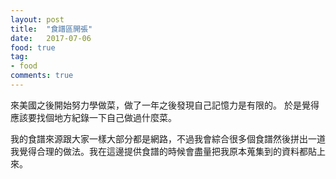 ```yaml
---
layout: post
title:  "食譜區開張"
date:   2017-07-06
food: true
tag:
- food
comments: true
---
```


來美國之後開始努力學做菜，做了一年之後發現自己記憶力是有限的。
於是覺得應該要找個地方紀錄一下自己做過什麼菜。

我的食譜來源跟大家一樣大部分都是網路，不過我會綜合很多個食譜然後拼出一道我覺得合理的做法。我在這邊提供食譜的時候會盡量把我原本蒐集到的資料都貼上來。